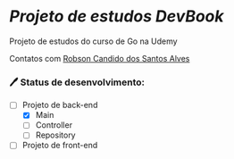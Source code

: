 # _**Projeto de estudos DevBook**_

Projeto de estudos do curso de Go na Udemy

Contatos com [Robson Candido dos Santos Alves][1]

### :pen: **Status de desenvolvimento:**

- [ ] Projeto de back-end
  - [x] Main
  - [ ] Controller
  - [ ] Repository
- [ ] Projeto de front-end

[1]: https://www.robsonalves.dev.br "Arquiteto de software - Robson Alves<contato@robsonalves.dev.br>"
